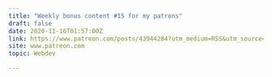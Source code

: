 ```yaml
---
title: "Weekly bonus content #15 for my patrons"
draft: false
date: 2020-11-16T01:57:00Z
link: https://www.patreon.com/posts/43944284?utm_medium=RSS&utm_source=hune
site: www.patreon.com
topic: Webdev  

---
```

